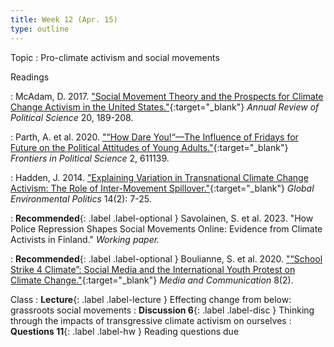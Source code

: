 ```yaml
---
title: Week 12 (Apr. 15)
type: outline
---
```


Topic
: Pro-climate activism and social movements

Readings

: McAdam, D. 2017. ["Social Movement Theory and the Prospects for Climate Change Activism in the United States."](https://doi.org/10.1146/annurev-polisci-052615-025801){:target="_blank"} _Annual Review of Political Science_ 20, 189-208.

: Parth, A. et al. 2020. ["“How Dare You!“—The Influence of Fridays for Future on the Political Attitudes of Young Adults."](https://doi.org/10.3389/fpos.2020.611139){:target="_blank"} _Frontiers in Political Science_ 2, 611139.

: Hadden, J. 2014. ["Explaining Variation in Transnational Climate Change Activism: The Role of Inter-Movement Spillover."](https://doi.org/10.1162/GLEP_a_00225){:target="_blank"} _Global Environmental Politics_ 14(2): 7-25.

: **Recommended**{: .label .label-optional } Savolainen, S. et al. 2023. "How Police Repression Shapes Social Movements Online: Evidence from Climate Activists in Finland." _Working paper._ 

: **Recommended**{: .label .label-optional } Boulianne, S. et al. 2020. ["“School Strike 4 Climate”: Social Media and the International Youth Protest on Climate Change."](http://dx.doi.org/10.17645/mac.v8i2.2768){:target="_blank"} _Media and Communication_ 8(2).

Class
: **Lecture**{: .label .label-lecture } Effecting change from below: grassroots social movements
: **Discussion 6**{: .label .label-disc } Thinking through the impacts of transgressive climate activism on ourselves
: **Questions 11**{: .label .label-hw } Reading questions due
